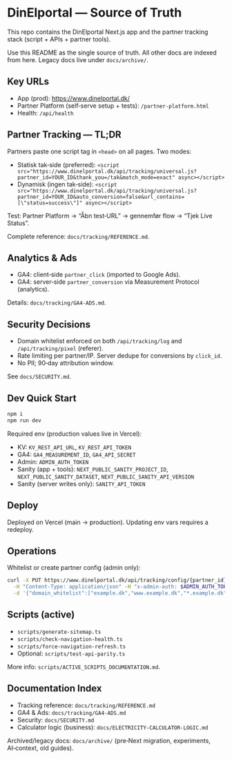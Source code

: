 # DinElportal — Source of Truth

This repo contains the DinElportal Next.js app and the partner tracking stack (script + APIs + partner tools).

Use this README as the single source of truth. All other docs are indexed from here. Legacy docs live under `docs/archive/`.

## Key URLs

- App (prod): https://www.dinelportal.dk/
- Partner Platform (self‑serve setup + tests): `/partner-platform.html`
- Health: `/api/health`

## Partner Tracking — TL;DR

Partners paste one script tag in `<head>` on all pages. Two modes:

- Statisk tak‑side (preferred):
  `<script src="https://www.dinelportal.dk/api/tracking/universal.js?partner_id=YOUR_ID&thank_you=/tak&match_mode=exact" async></script>`
- Dynamisk (ingen tak‑side):
  `<script src="https://www.dinelportal.dk/api/tracking/universal.js?partner_id=YOUR_ID&auto_conversion=false&url_contains=[\"status=success\"]" async></script>`

Test: Partner Platform → “Åbn test‑URL” → gennemfør flow → “Tjek Live Status”.

Complete reference: `docs/tracking/REFERENCE.md`.

## Analytics & Ads

- GA4: client‑side `partner_click` (imported to Google Ads).  
- GA4: server‑side `partner_conversion` via Measurement Protocol (analytics).

Details: `docs/tracking/GA4-ADS.md`.

## Security Decisions

- Domain whitelist enforced on both `/api/tracking/log` and `/api/tracking/pixel` (referer).
- Rate limiting per partner/IP. Server dedupe for conversions by `click_id`.
- No PII; 90‑day attribution window.

See `docs/SECURITY.md`.

## Dev Quick Start

```bash
npm i
npm run dev
```

Required env (production values live in Vercel):

- KV: `KV_REST_API_URL`, `KV_REST_API_TOKEN`
- GA4: `GA4_MEASUREMENT_ID`, `GA4_API_SECRET`
- Admin: `ADMIN_AUTH_TOKEN`
- Sanity (app + tools): `NEXT_PUBLIC_SANITY_PROJECT_ID`, `NEXT_PUBLIC_SANITY_DATASET`, `NEXT_PUBLIC_SANITY_API_VERSION`
- Sanity (server writes only): `SANITY_API_TOKEN`

## Deploy

Deployed on Vercel (main → production). Updating env vars requires a redeploy.

## Operations

Whitelist or create partner config (admin only):

```bash
curl -X PUT https://www.dinelportal.dk/api/tracking/config/{partner_id} \
  -H "Content-Type: application/json" -H "x-admin-auth: $ADMIN_AUTH_TOKEN" \
  -d '{"domain_whitelist":["example.dk","www.example.dk","*.example.dk"]}'
```

## Scripts (active)

- `scripts/generate-sitemap.ts`
- `scripts/check-navigation-health.ts`
- `scripts/force-navigation-refresh.ts`
- Optional: `scripts/test-api-parity.ts`

More info: `scripts/ACTIVE_SCRIPTS_DOCUMENTATION.md`.

## Documentation Index

- Tracking reference: `docs/tracking/REFERENCE.md`
- GA4 & Ads: `docs/tracking/GA4-ADS.md`
- Security: `docs/SECURITY.md`
- Calculator logic (business): `docs/ELECTRICITY-CALCULATOR-LOGIC.md`

Archived/legacy docs: `docs/archive/` (pre‑Next migration, experiments, AI‑context, old guides).
